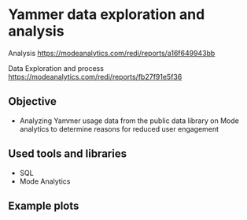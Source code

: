 # Yammer data exploration and analysis

Analysis
https://modeanalytics.com/redi/reports/a16f649943bb

Data Exploration and process
https://modeanalytics.com/redi/reports/fb27f91e5f36


## Objective

* Analyzing Yammer usage data from the public data library on Mode analytics to determine reasons for reduced user engagement

## Used tools and libraries

* SQL 
* Mode Analytics

## Example plots


